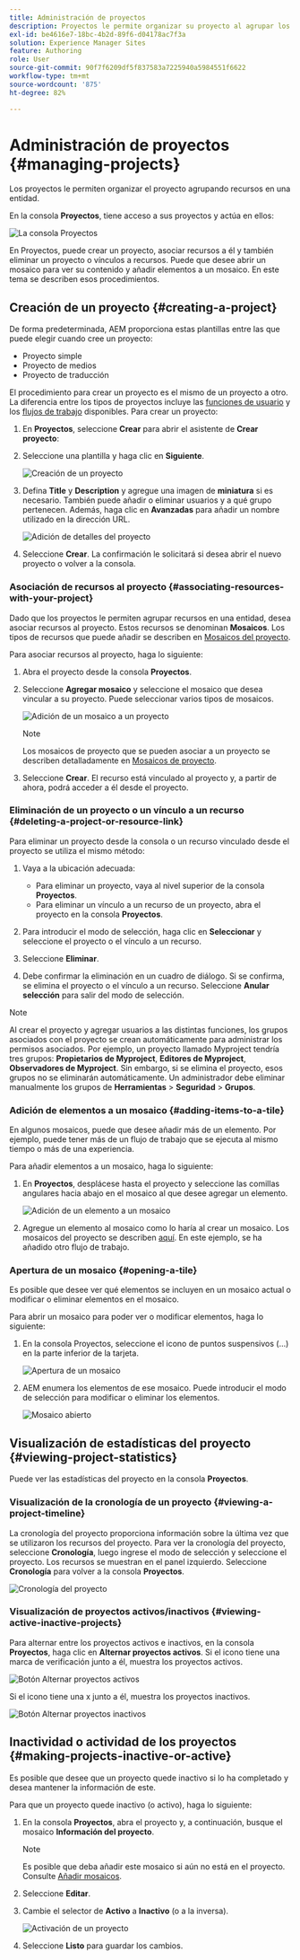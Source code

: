 ```yaml
---
title: Administración de proyectos
description: Proyectos le permite organizar su proyecto al agrupar los recursos en una entidad a la que se puede acceder y se puede administrar en la consola Proyectos
exl-id: be4616e7-18bc-4b2d-89f6-d04178ac7f3a
solution: Experience Manager Sites
feature: Authoring
role: User
source-git-commit: 90f7f6209df5f837583a7225940a5984551f6622
workflow-type: tm+mt
source-wordcount: '875'
ht-degree: 82%

---
```


# Administración de proyectos {#managing-projects}

Los proyectos le permiten organizar el proyecto agrupando recursos en una entidad.

En la consola **Proyectos**, tiene acceso a sus proyectos y actúa en ellos:

![La consola Proyectos](/help/sites-cloud/authoring/assets/projects-console.png)

En Proyectos, puede crear un proyecto, asociar recursos a él y también eliminar un proyecto o vínculos a recursos. Puede que desee abrir un mosaico para ver su contenido y añadir elementos a un mosaico. En este tema se describen esos procedimientos.

## Creación de un proyecto {#creating-a-project}

De forma predeterminada, AEM proporciona estas plantillas entre las que puede elegir cuando cree un proyecto:

* Proyecto simple
* Proyecto de medios
* Proyecto de traducción

<!-- Hiding product photoshoot via cqdoc-18072 as it is not available in Skyline.
* Product Photo Shoot Project 
-->

El procedimiento para crear un proyecto es el mismo de un proyecto a otro. La diferencia entre los tipos de proyectos incluye las [funciones de usuario](/help/sites-cloud/authoring/projects/overview.md) y los [flujos de trabajo](/help/sites-cloud/authoring/projects/workflows.md) disponibles. Para crear un proyecto:

1. En **Proyectos**, seleccione **Crear** para abrir el asistente de **Crear proyecto**:
1. Seleccione una plantilla y haga clic en **Siguiente**.

   ![Creación de un proyecto](/help/sites-cloud/authoring/assets/projects-create.png)

1. Defina **Title** y **Description** y agregue una imagen de **miniatura** si es necesario. También puede añadir o eliminar usuarios y a qué grupo pertenecen. Además, haga clic en **Avanzadas** para añadir un nombre utilizado en la dirección URL.

   ![Adición de detalles del proyecto](/help/sites-cloud/authoring/assets/projects-add-team.png)

1. Seleccione **Crear**. La confirmación le solicitará si desea abrir el nuevo proyecto o volver a la consola.

### Asociación de recursos al proyecto {#associating-resources-with-your-project}

Dado que los proyectos le permiten agrupar recursos en una entidad, desea asociar recursos al proyecto. Estos recursos se denominan **Mosaicos**. Los tipos de recursos que puede añadir se describen en [Mosaicos del proyecto](/help/sites-cloud/authoring/projects/overview.md#project-tiles).

Para asociar recursos al proyecto, haga lo siguiente:

1. Abra el proyecto desde la consola **Proyectos**.
1. Seleccione **Agregar mosaico** y seleccione el mosaico que desea vincular a su proyecto. Puede seleccionar varios tipos de mosaicos.

   ![Adición de un mosaico a un proyecto](/help/sites-cloud/authoring/assets/projects-add-tile.png)

   >[!NOTE]
   >
   >Los mosaicos de proyecto que se pueden asociar a un proyecto se describen detalladamente en [Mosaicos de proyecto](/help/sites-cloud/authoring/projects/overview.md#project-tiles).

1. Seleccione **Crear**. El recurso está vinculado al proyecto y, a partir de ahora, podrá acceder a él desde el proyecto.

### Eliminación de un proyecto o un vínculo a un recurso {#deleting-a-project-or-resource-link}

Para eliminar un proyecto desde la consola o un recurso vinculado desde el proyecto se utiliza el mismo método: 

1. Vaya a la ubicación adecuada:

   * Para eliminar un proyecto, vaya al nivel superior de la consola **Proyectos**.
   * Para eliminar un vínculo a un recurso de un proyecto, abra el proyecto en la consola **Proyectos**.

1. Para introducir el modo de selección, haga clic en **Seleccionar** y seleccione el proyecto o el vínculo a un recurso.
1. Seleccione **Eliminar**.

1. Debe confirmar la eliminación en un cuadro de diálogo. Si se confirma, se elimina el proyecto o el vínculo a un recurso. Seleccione **Anular selección** para salir del modo de selección.

>[!NOTE]
>
>Al crear el proyecto y agregar usuarios a las distintas funciones, los grupos asociados con el proyecto se crean automáticamente para administrar los permisos asociados. Por ejemplo, un proyecto llamado Myproject tendría tres grupos: **Propietarios de Myproject**, **Editores de Myproject**, **Observadores de Myproject**. Sin embargo, si se elimina el proyecto, esos grupos no se eliminarán automáticamente. Un administrador debe eliminar manualmente los grupos de **Herramientas** > **Seguridad** > **Grupos**.

### Adición de elementos a un mosaico {#adding-items-to-a-tile}

En algunos mosaicos, puede que desee añadir más de un elemento. Por ejemplo, puede tener más de un flujo de trabajo que se ejecuta al mismo tiempo o más de una experiencia.

Para añadir elementos a un mosaico, haga lo siguiente:

1. En **Proyectos**, desplácese hasta el proyecto y seleccione las comillas angulares hacia abajo en el mosaico al que desee agregar un elemento.

   ![Adición de un elemento a un mosaico](/help/sites-cloud/authoring/assets/project-workflows.png)

1. Agregue un elemento al mosaico como lo haría al crear un mosaico. Los mosaicos del proyecto se describen [aquí](/help/sites-cloud/authoring/projects/overview.md#project-tiles). En este ejemplo, se ha añadido otro flujo de trabajo.

### Apertura de un mosaico {#opening-a-tile}

Es posible que desee ver qué elementos se incluyen en un mosaico actual o modificar o eliminar elementos en el mosaico.

Para abrir un mosaico para poder ver o modificar elementos, haga lo siguiente:

1. En la consola Proyectos, seleccione el icono de puntos suspensivos (...) en la parte inferior de la tarjeta.

   ![Apertura de un mosaico](/help/sites-cloud/authoring/assets/project-links.png)

1. AEM enumera los elementos de ese mosaico. Puede introducir el modo de selección para modificar o eliminar los elementos.

   ![Mosaico abierto](/help/sites-cloud/authoring/assets/projects-add-link.png)

## Visualización de estadísticas del proyecto {#viewing-project-statistics}

Puede ver las estadísticas del proyecto en la consola **Proyectos**.

### Visualización de la cronología de un proyecto {#viewing-a-project-timeline}

La cronología del proyecto proporciona información sobre la última vez que se utilizaron los recursos del proyecto. Para ver la cronología del proyecto, seleccione **Cronología**, luego ingrese el modo de selección y seleccione el proyecto. Los recursos se muestran en el panel izquierdo. Seleccione **Cronología** para volver a la consola **Proyectos**.

![Cronología del proyecto](/help/sites-cloud/authoring/assets/projects-timeline.png)

### Visualización de proyectos activos/inactivos {#viewing-active-inactive-projects}

Para alternar entre los proyectos activos e inactivos, en la consola **Proyectos**, haga clic en **Alternar proyectos activos**. Si el icono tiene una marca de verificación junto a él, muestra los proyectos activos.

![Botón Alternar proyectos activos](/help/sites-cloud/authoring/assets/projects-active.png)

Si el icono tiene una x junto a él, muestra los proyectos inactivos.

![Botón Alternar proyectos inactivos](/help/sites-cloud/authoring/assets/projects-inactive.png)

## Inactividad o actividad de los proyectos {#making-projects-inactive-or-active}

Es posible que desee que un proyecto quede inactivo si lo ha completado y desea mantener la información de este.

Para que un proyecto quede inactivo (o activo), haga lo siguiente:

1. En la consola **Proyectos**, abra el proyecto y, a continuación, busque el mosaico **Información del proyecto**.

   >[!NOTE]
   >
   Es posible que deba añadir este mosaico si aún no está en el proyecto. Consulte [Añadir mosaicos](#adding-items-to-a-tile).

1. Seleccione **Editar**.
1. Cambie el selector de **Activo** a **Inactivo** (o a la inversa).

   ![Activación de un proyecto](/help/sites-cloud/authoring/assets/projects-add-team.png)

1. Seleccione **Listo** para guardar los cambios.
